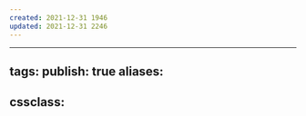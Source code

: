```yaml
---
created: 2021-12-31 1946
updated: 2021-12-31 2246
---
```

---
tags:
publish: true
aliases:
  -
cssclass:
---